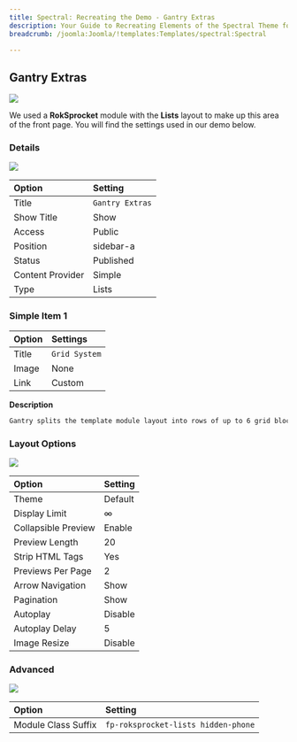 ```yaml
---
title: Spectral: Recreating the Demo - Gantry Extras
description: Your Guide to Recreating Elements of the Spectral Theme for Joomla
breadcrumb: /joomla:Joomla/!templates:Templates/spectral:Spectral

---
```


Gantry Extras
-----

![][demo]

We used a **RokSprocket** module with the **Lists** layout to make up this area of the front page. You will find the settings used in our demo below.

### Details

![][demo2]

| Option           | Setting         |  
| :--------------- | :-------------- |  
| Title            | `Gantry Extras` |  
| Show Title       | Show            |  
| Access           | Public          |  
| Position         | sidebar-a       |  
| Status           | Published       |  
| Content Provider | Simple          |  
| Type             | Lists           |  

### Simple Item 1

| Option | Settings       |  
| :----- | :------------- |  
| Title  | `Grid System`  |  
| Image  | None           |  
| Link   | Custom         |  

**Description**

~~~ .html
Gantry splits the template module layout into rows of up to 6 grid blocks.
~~~

### Layout Options

![][demo3]

| Option              | Setting              |  
| :------------------ | :------------------- |  
| Theme               | Default              |  
| Display Limit       | ∞                    |  
| Collapsible Preview | Enable               |  
| Preview Length      | 20                   |  
| Strip HTML Tags     | Yes                  |  
| Previews Per Page   | 2                    |  
| Arrow Navigation    | Show                 |  
| Pagination          | Show                 |  
| Autoplay            | Disable              |  
| Autoplay Delay      | 5                    |  
| Image Resize        | Disable              |  

### Advanced

![][demo4]

| Option              | Setting                             |  
| :------------------ | :---------------------------------- |  
| Module Class Suffix | `fp-roksprocket-lists hidden-phone` |  

[demo]: assets/demo_7.jpeg
[demo2]: assets/gantry_1.jpeg
[demo3]: assets/gantry_2.jpeg
[demo4]: assets/gantry_3.jpeg
[demo5]: assets/lists_4.jpeg